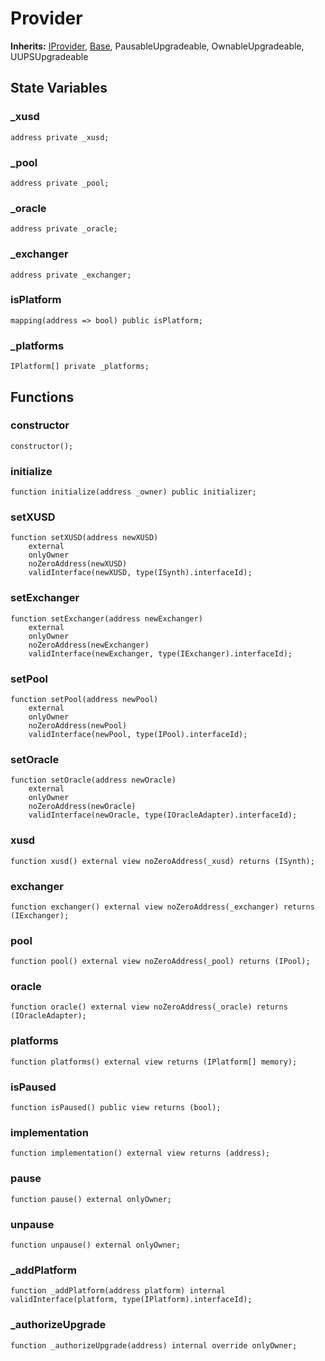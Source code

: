 # Provider


**Inherits:**
[IProvider](/src/interface/IProvider.sol/interface.IProvider.md), [Base](/src/common/_Base.sol/abstract.Base.md), PausableUpgradeable, OwnableUpgradeable, UUPSUpgradeable


## State Variables
### _xusd

```solidity
address private _xusd;
```


### _pool

```solidity
address private _pool;
```


### _oracle

```solidity
address private _oracle;
```


### _exchanger

```solidity
address private _exchanger;
```


### isPlatform

```solidity
mapping(address => bool) public isPlatform;
```


### _platforms

```solidity
IPlatform[] private _platforms;
```


## Functions
### constructor


```solidity
constructor();
```

### initialize


```solidity
function initialize(address _owner) public initializer;
```

### setXUSD


```solidity
function setXUSD(address newXUSD)
    external
    onlyOwner
    noZeroAddress(newXUSD)
    validInterface(newXUSD, type(ISynth).interfaceId);
```

### setExchanger


```solidity
function setExchanger(address newExchanger)
    external
    onlyOwner
    noZeroAddress(newExchanger)
    validInterface(newExchanger, type(IExchanger).interfaceId);
```

### setPool


```solidity
function setPool(address newPool)
    external
    onlyOwner
    noZeroAddress(newPool)
    validInterface(newPool, type(IPool).interfaceId);
```

### setOracle


```solidity
function setOracle(address newOracle)
    external
    onlyOwner
    noZeroAddress(newOracle)
    validInterface(newOracle, type(IOracleAdapter).interfaceId);
```

### xusd


```solidity
function xusd() external view noZeroAddress(_xusd) returns (ISynth);
```

### exchanger


```solidity
function exchanger() external view noZeroAddress(_exchanger) returns (IExchanger);
```

### pool


```solidity
function pool() external view noZeroAddress(_pool) returns (IPool);
```

### oracle


```solidity
function oracle() external view noZeroAddress(_oracle) returns (IOracleAdapter);
```

### platforms


```solidity
function platforms() external view returns (IPlatform[] memory);
```

### isPaused


```solidity
function isPaused() public view returns (bool);
```

### implementation


```solidity
function implementation() external view returns (address);
```

### pause


```solidity
function pause() external onlyOwner;
```

### unpause


```solidity
function unpause() external onlyOwner;
```

### _addPlatform


```solidity
function _addPlatform(address platform) internal validInterface(platform, type(IPlatform).interfaceId);
```

### _authorizeUpgrade


```solidity
function _authorizeUpgrade(address) internal override onlyOwner;
```

